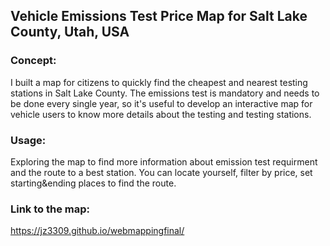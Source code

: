 ## Vehicle Emissions Test Price Map for Salt Lake County, Utah, USA
### Concept:
I built a map for citizens to quickly find the cheapest and nearest testing stations in Salt Lake County. The emissions test is mandatory and needs to be done every single year, so it's useful to develop an interactive map for vehicle users to know more details about the testing and testing stations.
### Usage:
Exploring the map to find more information about emission test requirment and the route to a best station. You can locate yourself, filter by price, set starting&ending places to find the route. 
### Link to the map:
https://jz3309.github.io/webmappingfinal/
